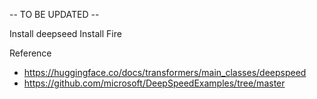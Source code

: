 -- TO BE UPDATED --

Install deepseed
Install Fire

Reference
- https://huggingface.co/docs/transformers/main_classes/deepspeed
- https://github.com/microsoft/DeepSpeedExamples/tree/master
